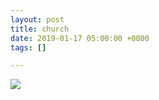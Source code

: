```yaml
---
layout: post
title: church
date: 2019-01-17 05:00:00 +0000
tags: []

---
```

![]({{site.baseurl}}/assets/images/church3-1.gif)